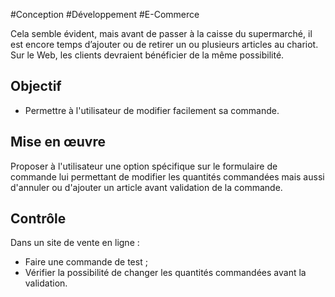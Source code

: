 
#Conception #Développement #E-Commerce

Cela semble évident, mais avant de passer à la caisse du supermarché, il est encore temps d’ajouter ou de retirer un ou plusieurs articles au chariot. Sur le Web, les clients devraient bénéficier de la même possibilité.


## Objectif

* Permettre à l'utilisateur de modifier facilement sa commande.

## Mise en œuvre

Proposer à l'utilisateur une option spécifique sur le formulaire de commande lui permettant de modifier les quantités commandées mais aussi d'annuler ou d'ajouter un article avant validation de la commande.

## Contrôle

Dans un site de vente en ligne :

* Faire une commande de test ;
* Vérifier la possibilité de changer les quantités commandées avant la validation.

